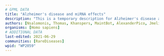 ```yaml
---
# GPML DATA
title: "Alzheimer's disease and miRNA effects"
description: "This is a temporary description for Alzheimer's disease and miRNA effects"
authors: [Nsalomonis, Thomas, Khanspers, MaintBot, AlexanderPico, Jmelius, Egonw, Fehrhart, Lovnish.thakur, Susan, Eweitz]
organisms: [Homo sapiens]
# ADDITIONAL DATA
last-edited: 2021-06-29
communities: [RareDiseases]
wpid: "WP2059"
---
```

